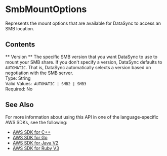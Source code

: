# SmbMountOptions<a name="API_SmbMountOptions"></a>

Represents the mount options that are available for DataSync to access an SMB location\.

## Contents<a name="API_SmbMountOptions_Contents"></a>

 ** Version **   <a name="DataSync-Type-SmbMountOptions-Version"></a>
The specific SMB version that you want DataSync to use to mount your SMB share\. If you don't specify a version, DataSync defaults to `AUTOMATIC`\. That is, DataSync automatically selects a version based on negotiation with the SMB server\.  
Type: String  
Valid Values:` AUTOMATIC | SMB2 | SMB3`   
Required: No

## See Also<a name="API_SmbMountOptions_SeeAlso"></a>

For more information about using this API in one of the language\-specific AWS SDKs, see the following:
+  [AWS SDK for C\+\+](https://docs.aws.amazon.com/goto/SdkForCpp/datasync-2018-11-09/SmbMountOptions) 
+  [AWS SDK for Go](https://docs.aws.amazon.com/goto/SdkForGoV1/datasync-2018-11-09/SmbMountOptions) 
+  [AWS SDK for Java V2](https://docs.aws.amazon.com/goto/SdkForJavaV2/datasync-2018-11-09/SmbMountOptions) 
+  [AWS SDK for Ruby V3](https://docs.aws.amazon.com/goto/SdkForRubyV3/datasync-2018-11-09/SmbMountOptions) 
